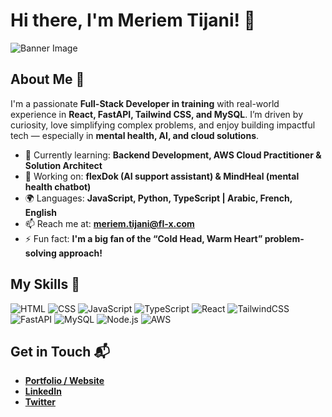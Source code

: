 # Hi there, I'm Meriem Tijani! 👋

![Banner Image](your_banner_image_url_here)

## About Me 🚀

I'm a passionate **Full-Stack Developer in training** with real-world experience in **React, FastAPI, Tailwind CSS, and MySQL**. I’m driven by curiosity, love simplifying complex problems, and enjoy building impactful tech — especially in **mental health, AI, and cloud solutions**.

- 🌱 Currently learning: **Backend Development, AWS Cloud Practitioner & Solution Architect**
- 🔭 Working on: **flexDok (AI support assistant) & MindHeal (mental health chatbot)**
- 🌍 Languages: **JavaScript, Python, TypeScript | Arabic, French, English**
- 📫 Reach me at: **meriem.tijani@fl-x.com**
- ⚡ Fun fact: **I'm a big fan of the “Cold Head, Warm Heart” problem-solving approach!**

## My Skills 🧠

![HTML](https://img.shields.io/badge/-HTML-E34F26?style=flat-square&logo=html5&logoColor=white)
![CSS](https://img.shields.io/badge/-CSS-1572B6?style=flat-square&logo=css3&logoColor=white)
![JavaScript](https://img.shields.io/badge/-JavaScript-F7DF1E?style=flat-square&logo=javascript&logoColor=black)
![TypeScript](https://img.shields.io/badge/-TypeScript-3178C6?style=flat-square&logo=typescript&logoColor=white)
![React](https://img.shields.io/badge/-React-61DAFB?style=flat-square&logo=react&logoColor=black)
![TailwindCSS](https://img.shields.io/badge/-TailwindCSS-06B6D4?style=flat-square&logo=tailwind-css&logoColor=white)
![FastAPI](https://img.shields.io/badge/-FastAPI-009688?style=flat-square&logo=fastapi&logoColor=white)
![MySQL](https://img.shields.io/badge/-MySQL-4479A1?style=flat-square&logo=mysql&logoColor=white)
![Node.js](https://img.shields.io/badge/-Node.js-339933?style=flat-square&logo=node.js&logoColor=white)
![AWS](https://img.shields.io/badge/-AWS-232F3E?style=flat-square&logo=amazon-aws&logoColor=white)

## Get in Touch 📬

- **[Portfolio / Website](https://your-portfolio-link.com)**
- **[LinkedIn](https://linkedin.com/in/your-profile)**
- **[Twitter](https://twitter.com/yourhandle)**
